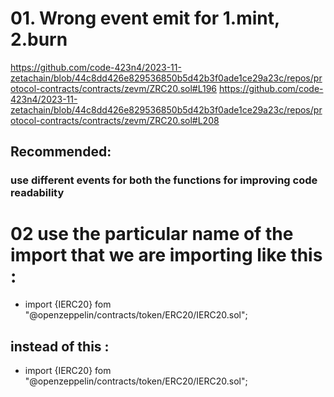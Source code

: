 # 01. Wrong event emit for 1.mint, 2.burn
https://github.com/code-423n4/2023-11-zetachain/blob/44c8dd426e829536850b5d42b3f0ade1ce29a23c/repos/protocol-contracts/contracts/zevm/ZRC20.sol#L196
https://github.com/code-423n4/2023-11-zetachain/blob/44c8dd426e829536850b5d42b3f0ade1ce29a23c/repos/protocol-contracts/contracts/zevm/ZRC20.sol#L208
## Recommended: 
### use different events for both the functions for improving code readability

# 02 use the particular name of the import that we are importing like this : 
+ import {IERC20} fom "@openzeppelin/contracts/token/ERC20/IERC20.sol";
## instead of this :
- import {IERC20} fom "@openzeppelin/contracts/token/ERC20/IERC20.sol";
